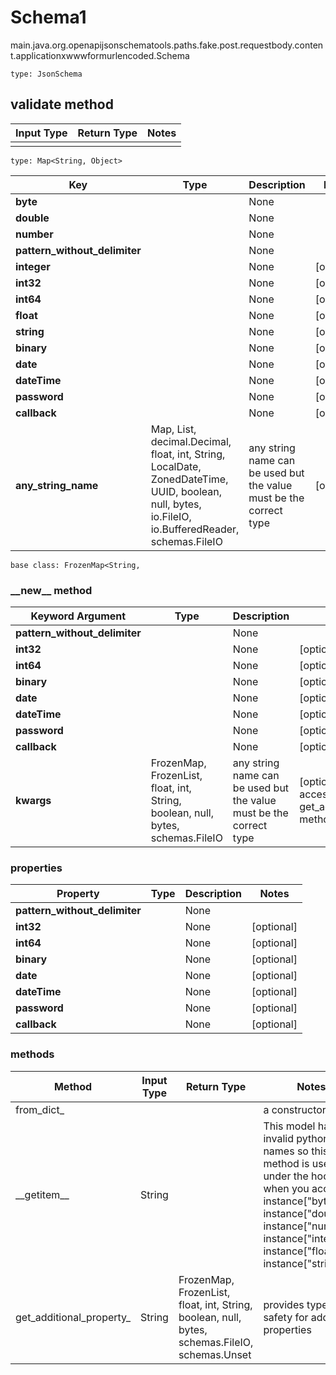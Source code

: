 # Schema1
main.java.org.openapijsonschematools.paths.fake.post.requestbody.content.applicationxwwwformurlencoded.Schema
```
type: JsonSchema
```

## validate method
Input Type | Return Type | Notes
------------ | ------------- | -------------
 |  |

```
type: Map<String, Object>
```
Key | Type |  Description | Notes
------------ | ------------- | ------------- | -------------
**byte** |  | None |
**double** |  | None |
**number** |  | None |
**pattern_without_delimiter** |  | None |
**integer** |  | None | [optional]
**int32** |  | None | [optional]
**int64** |  | None | [optional]
**float** |  | None | [optional]
**string** |  | None | [optional]
**binary** |  | None | [optional]
**date** |  | None | [optional]
**dateTime** |  | None | [optional]
**password** |  | None | [optional]
**callback** |  | None | [optional]
**any_string_name** | Map, List, decimal.Decimal, float, int, String, LocalDate, ZonedDateTime, UUID, boolean, null, bytes, io.FileIO, io.BufferedReader, schemas.FileIO | any string name can be used but the value must be the correct type | [optional]

```
base class: FrozenMap<String, 
```
### &lowbar;&lowbar;new&lowbar;&lowbar; method
Keyword Argument | Type | Description | Notes
---------------- | ---- | ----------- | -----
**pattern_without_delimiter** |  | None |
**int32** |  | None | [optional]
**int64** |  | None | [optional]
**binary** |  | None | [optional]
**date** |  | None | [optional]
**dateTime** |  | None | [optional]
**password** |  | None | [optional]
**callback** |  | None | [optional]
**kwargs** | FrozenMap, FrozenList, float, int, String, boolean, null, bytes, schemas.FileIO | any string name can be used but the value must be the correct type | [optional] typed value is accessed with the get_additional_property_ method

### properties
Property | Type | Description | Notes
-------- | ---- | ----------- | -----
**pattern_without_delimiter** |  | None |
**int32** |  | None | [optional]
**int64** |  | None | [optional]
**binary** |  | None | [optional]
**date** |  | None | [optional]
**dateTime** |  | None | [optional]
**password** |  | None | [optional]
**callback** |  | None | [optional]

### methods
Method | Input Type | Return Type | Notes
------ | ---------- | ----------- | ------
from_dict_ |  |  | a constructor
&lowbar;&lowbar;getitem&lowbar;&lowbar; | String |  | This model has invalid python names so this method is used under the hood when you access instance["byte"], instance["double"], instance["number"], instance["integer"], instance["float"], instance["string"], 
get_additional_property_ | String | FrozenMap, FrozenList, float, int, String, boolean, null, bytes, schemas.FileIO, schemas.Unset | provides type safety for additional properties
